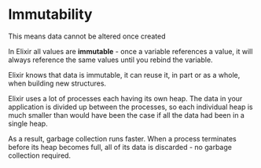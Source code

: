 # Immutability

This means data cannot be altered once created

In Elixir all values are **immutable** - once a variable references a value, it will always reference the same values until you rebind the variable.

Elixir knows that data is immutable, it can reuse it, in part or as a whole, when building new structures.

Elixir uses a lot of processes each having its own heap. The data in your application is divided up between the processes, so each individual heap is much smaller than would have been the case if all the data had been in a single heap. 

As a result, garbage collection runs faster. When a process terminates before its heap becomes full, all of its data is discarded - no garbage collection required.
